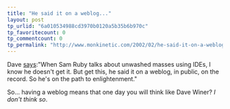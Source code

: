 ```yaml
---
title: "He said it on a weblog..."
layout: post
tp_urlid: "6a010534988cd3970b0120a5b35b6b970c"
tp_favoritecount: 0
tp_commentcount: 0
tp_permalink: "http://www.monkinetic.com/2002/02/he-said-it-on-a-weblog.html"
---
```

Dave <a href="http://scriptingnews.userland.com/backissues/2002/02/01#aNoteToCDevelopers">says</a>:&quot;When Sam Ruby talks about unwashed masses using IDEs, I know he doesn&#39;t get it. But get this, he said it on a weblog, in public, on the record. So he&#39;s on the path to enlightenment.&quot;<p>

So... having a weblog means that one day you will think like Dave Winer? <i>I don&#39;t think so</i>.</p>
